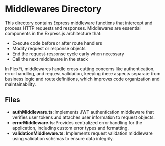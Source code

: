 # Middlewares Directory

This directory contains Express middleware functions that intercept and process HTTP requests and responses. Middlewares are essential components in the Express.js architecture that:

- Execute code before or after route handlers
- Modify request or response objects
- End the request-response cycle early when necessary
- Call the next middleware in the stack

In FlexFi, middlewares handle cross-cutting concerns like authentication, error handling, and request validation, keeping these aspects separate from business logic and route definitions, which improves code organization and maintainability.

## Files

- **authMiddleware.ts**: Implements JWT authentication middleware that verifies user tokens and attaches user information to request objects.
- **errorMiddleware.ts**: Provides centralized error handling for the application, including custom error types and formatting.
- **validationMiddleware.ts**: Implements request validation middleware using validation schemas to ensure data integrity. 